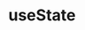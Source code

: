 <!--
 * Author  rhys.zhao
 * Date  2023-06-02 09:53:42
 * LastEditors  rhys.zhao
 * LastEditTime  2023-06-02 10:14:42
 * Description
-->

# useState
